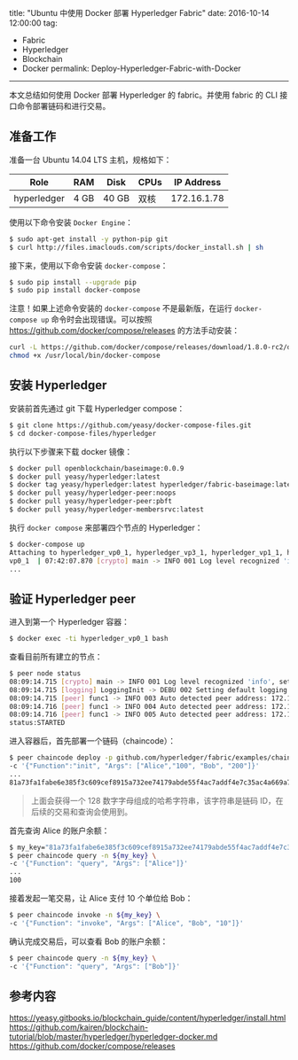 ﻿title: "Ubuntu 中使用 Docker 部署 Hyperledger Fabric"
date: 2016-10-14 12:00:00
tag:
- Fabric
- Hyperledger
- Blockchain
- Docker
permalink: Deploy-Hyperledger-Fabric-with-Docker
---

本文总结如何使用 Docker 部署 Hyperledger 的 fabric。并使用 fabric 的 CLI 接口命令部署链码和进行交易。

## 准备工作

准备一台 Ubuntu 14.04 LTS 主机，规格如下：

| Role       | RAM         | Disk            | CPUs       | IP Address |
|------------|-------------|-----------------|------------|------------|
| hyperledger| 4 GB        | 40 GB           | 双核       | 172.16.1.78|

使用以下命令安装 `Docker Engine`：
```bash
$ sudo apt-get install -y python-pip git
$ curl http://files.imaclouds.com/scripts/docker_install.sh | sh
```

接下来，使用以下命令安装 `docker-compose`：
```bash
$ sudo pip install --upgrade pip
$ sudo pip install docker-compose
```

注意！如果上述命令安装的 `docker-compose` 不是最新版，在运行 `docker-compose up` 命令时会出现错误。可以按照 https://github.com/docker/compose/releases 的方法手动安装：
```bash
curl -L https://github.com/docker/compose/releases/download/1.8.0-rc2/docker-compose-`uname -s`-`uname -m` > /usr/local/bin/docker-compose
chmod +x /usr/local/bin/docker-compose
```

## 安装 Hyperledger

安装前首先通过 git 下载 Hyperledger compose：
```bash
$ git clone https://github.com/yeasy/docker-compose-files.git
$ cd docker-compose-files/hyperledger
```

执行以下步骤来下载 docker 镜像：
```bash
$ docker pull openblockchain/baseimage:0.0.9
$ docker pull yeasy/hyperledger:latest
$ docker tag yeasy/hyperledger:latest hyperledger/fabric-baseimage:latest
$ docker pull yeasy/hyperledger-peer:noops
$ docker pull yeasy/hyperledger-peer:pbft
$ docker pull yeasy/hyperledger-membersrvc:latest
```

执行 `docker compose` 来部署四个节点的 Hyperledger：
```bash
$ docker-compose up
Attaching to hyperledger_vp0_1, hyperledger_vp3_1, hyperledger_vp1_1, hyperledger_vp2_1
vp0_1  | 07:42:07.870 [crypto] main -> INFO 001 Log level recognized 'info', set to INFO
...
```
 
## 验证 Hyperledger peer

进入到第一个 Hyperledger 容器：
```bash
$ docker exec -ti hyperledger_vp0_1 bash
```

查看目前所有建立的节点：
```bash
$ peer node status
08:09:14.715 [crypto] main -> INFO 001 Log level recognized 'info', set to INFO
08:09:14.715 [logging] LoggingInit -> DEBU 002 Setting default logging level to DEBUG for command 'node'
08:09:14.715 [peer] func1 -> INFO 003 Auto detected peer address: 172.17.0.2:30303
08:09:14.716 [peer] func1 -> INFO 004 Auto detected peer address: 172.17.0.2:30303
08:09:14.716 [peer] func1 -> INFO 005 Auto detected peer address: 172.17.0.2:30303
status:STARTED
```
 
进入容器后，首先部署一个链码（chaincode）：
```bash
$ peer chaincode deploy -p github.com/hyperledger/fabric/examples/chaincode/go/chaincode_example02 \
-c '{"Function":"init", "Args": ["Alice","100", "Bob", "200"]}'
...
81a73fa1fabe6e385f3c609cef8915a732ee74179abde55f4ac7addf4e7c35ac4a669a7d9a17b2c9a6b3c28b45565b97dc69f4c8f53381ba13251adf5ac6d23d
```
> 上面会获得一个 128 数字字母组成的哈希字符串，该字符串是链码 ID，在后续的交易和查询会使用到。

首先查询 Alice 的账户余额：
```bash
$ my_key="81a73fa1fabe6e385f3c609cef8915a732ee74179abde55f4ac7addf4e7c35ac4a669a7d9a17b2c9a6b3c28b45565b97dc69f4c8f53381ba13251adf5ac6d23d"
$ peer chaincode query -n ${my_key} \
-c '{"Function": "query", "Args": ["Alice"]}'
...
100
```

接着发起一笔交易，让 Alice 支付 10 个单位给 Bob：
```bash
$ peer chaincode invoke -n ${my_key} \
-c '{"Function": "invoke", "Args": ["Alice", "Bob", "10"]}'
```

确认完成交易后，可以查看 Bob 的账户余额：
```bash
$ peer chaincode query -n ${my_key} \
-c '{"Function": "query", "Args": ["Bob"]}'
```

## 参考内容

https://yeasy.gitbooks.io/blockchain_guide/content/hyperledger/install.html
https://github.com/kairen/blockchain-tutorial/blob/master/hyperledger/hyperledger-docker.md
https://github.com/docker/compose/releases